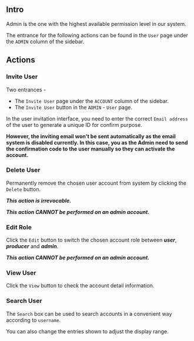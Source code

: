 ## Intro

Admin is the one with the highest available permission level in our system.

The entrance for the following actions can be found in the `User` page under the `ADMIN` column of the sidebar.

## Actions

### Invite User

Two entrances - 

- The `Invite User` page under the `ACCOUNT` column of the sidebar.
- The `Invite User` button in the `ADMIN` - `User` page.

In the user invitation interface, you need to enter the correct `Email address` of the user to generate a unique ID for confirm purpose.

**However, the inviting email won't be sent automatically as the email system is disabled currently. In this case, you as the Admin need to send the confirmation code to the user manually so they can activate the account.**

### Delete User

Permanently remove the chosen user account from system by clicking the `Delete` button.

***This action is irrevocable.***

***This action CANNOT be performed on an admin account.***

### Edit Role

Click the `Edit` button to switch the chosen account role between ***user***, ***producer*** and ***admin***.

***This action CANNOT be performed on an admin account.***

### View User

Click the `View` button to check the account detail information.

### Search User

The `Search` box can be used to search accounts in a convenient way according to `username`.

You can also change the entries shown to adjust the display range.
